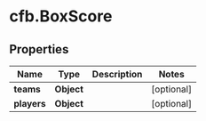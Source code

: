 # cfb.BoxScore

## Properties
Name | Type | Description | Notes
------------ | ------------- | ------------- | -------------
**teams** | **Object** |  | [optional] 
**players** | **Object** |  | [optional] 


